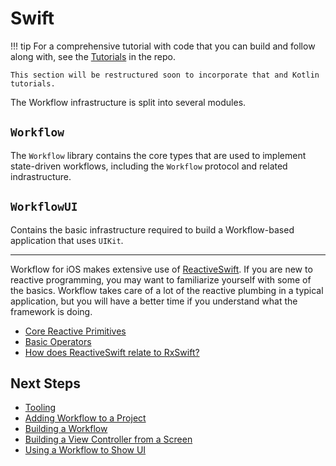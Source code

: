 # Swift

!!! tip
    For a comprehensive tutorial with code that you can build and follow along with, see the
    [Tutorials](https://github.com/square/workflow/tree/main/swift/Samples/Tutorial#tutorial) in
    the repo.

    This section will be restructured soon to incorporate that and Kotlin tutorials.

The Workflow infrastructure is split into several modules.

## `Workflow`

The `Workflow` library contains the core types that are used to implement state-driven workflows,
including the `Workflow` protocol and related indrastructure.

## `WorkflowUI`

Contains the basic infrastructure required to build a Workflow-based application that uses `UIKit`.

---

Workflow for iOS makes extensive use of [ReactiveSwift](https://github.com/ReactiveCocoa/ReactiveSwift).
If you are new to reactive programming, you may want to familiarize yourself with some of the
basics. Workflow takes care of a lot of the reactive plumbing in a typical application, but you will
have a better time if you understand what the framework is doing.

* [Core Reactive Primitives](https://github.com/ReactiveCocoa/ReactiveSwift/blob/master/Documentation/ReactivePrimitives.md)
* [Basic Operators](https://github.com/ReactiveCocoa/ReactiveSwift/blob/master/Documentation/BasicOperators.md)
* [How does ReactiveSwift relate to RxSwift?](https://github.com/ReactiveCocoa/ReactiveSwift/blob/master/Documentation/RxComparison.md)

## Next Steps

* [Tooling](tooling.md)
* [Adding Workflow to a Project](adding-workflow-to-a-project.md)
* [Building a Workflow](building-a-workflow.md)
* [Building a View Controller from a Screen](building-a-view-controller-from-screen.md)
* [Using a Workflow to Show UI](using-a-workflow-for-ui.md)
